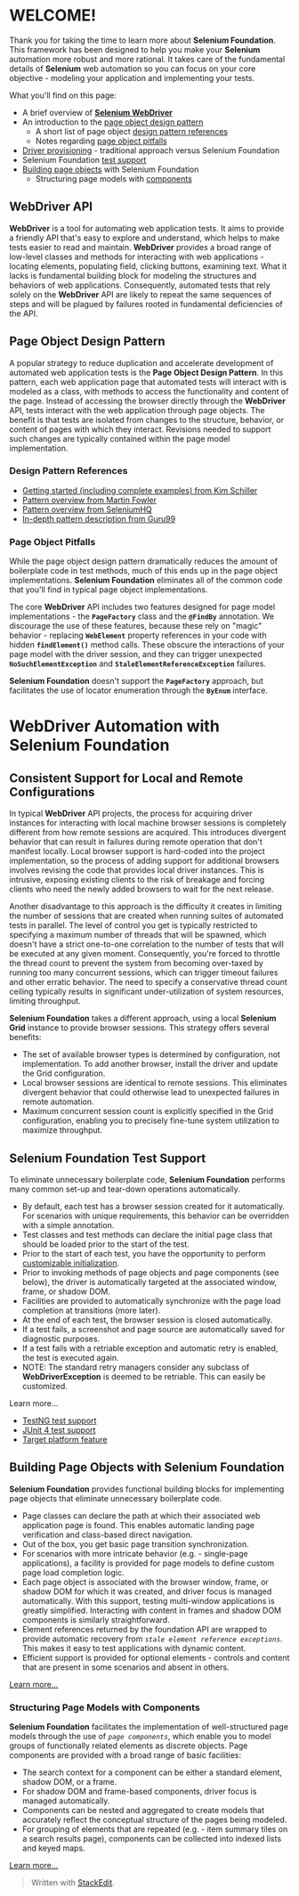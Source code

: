 # WELCOME!

Thank you for taking the time to learn more about **Selenium Foundation**. This framework has been designed to help you make your **Selenium** automation more robust and more rational. It takes care of the fundamental details of **Selenium** web automation so you can focus on your core objective - modeling your application and implementing your tests.

What you'll find on this page:

* A brief overview of [**Selenium WebDriver**](#webdriver-api)
* An introduction to the [page object design pattern](#page-object-design-pattern)
  * A short list of page object [design pattern references](#design-pattern-references)
  * Notes regarding [page object pitfalls](#page-object-pitfalls)
* [Driver provisioning](#consistent-support-for-local-and-remote-configurations) - traditional approach versus Selenium Foundation
* Selenium Foundation [test support](#selenium-foundation-test-support)
* [Building page objects](#building-page-objects-with-selenium-foundation) with Selenium Foundation
  * Structuring page models with [components](#structuring-page-models-with-components)

## WebDriver API

**WebDriver** is a tool for automating web application tests. It aims to provide a friendly API that's easy to explore and understand, which helps to make tests easier to read and maintain. **WebDriver** provides a broad range of low-level classes and methods for interacting with web applications - locating elements, populating field, clicking buttons, examining text. What it lacks is fundamental building block for modeling the structures and behaviors of web applications. Consequently, automated tests that rely solely on the **WebDriver** API are likely to repeat the same sequences of steps and will be plagued by failures rooted in fundamental deficiencies of the API.

## Page Object Design Pattern

A popular strategy to reduce duplication and accelerate development of automated web application tests is the **Page Object Design Pattern**. In this pattern, each web application page that automated tests will interact with is modeled as a class, with methods to access the functionality and content of the page. Instead of accessing the browser directly through the **WebDriver** API, tests interact with the web application through page objects. The benefit is that tests are isolated from changes to the structure, behavior, or content of pages with which they interact. Revisions needed to support such changes are typically contained within the page model implementation.

### Design Pattern References

* [Getting started (including complete examples) from Kim Schiller](https://www.pluralsight.com/guides/getting-started-with-page-object-pattern-for-your-selenium-tests)
* [Pattern overview from Martin Fowler](https://martinfowler.com/bliki/PageObject.html)
* [Pattern overview from SeleniumHQ](https://github.com/SeleniumHQ/selenium/wiki/PageObjects)
* [In-depth pattern description from Guru99](https://www.guru99.com/page-object-model-pom-page-factory-in-selenium-ultimate-guide.html)

### Page Object Pitfalls

While the page object design pattern dramatically reduces the amount of boilerplate code in test methods, much of this ends up in the page object implementations. **Selenium Foundation** eliminates all of the common code that you'll find in typical page object implementations.

The core **WebDriver** API includes two features designed for page model implementations - the **`PageFactory`** class and the **`@FindBy`** annotation. We discourage the use of these features, because these rely on "magic" behavior - replacing **`WebElement`** property references in your code with hidden **`findElement()`** method calls. These obscure the interactions of your page model with the driver session, and they can trigger unexpected **`NoSuchElementException`** and **`StaleElementReferenceException`** failures.

**Selenium Foundation** doesn't support the **`PageFactory`** approach, but facilitates the use of locator enumeration through the **`ByEnum`** interface.

# WebDriver Automation with Selenium Foundation

## Consistent Support for Local and Remote Configurations

In typical **WebDriver** API projects, the process for acquiring driver instances for interacting with local machine browser sessions is completely different from how remote sessions are acquired. This introduces divergent behavior that can result in failures during remote operation that don't manifest locally. Local browser support is hard-coded into the project implementation, so the process of adding support for additional browsers involves revising the code that provides local driver instances. This is intrusive, exposing existing clients to the risk of breakage and forcing clients who need the newly added browsers to wait for the next release.

Another disadvantage to this approach is the difficulty it creates in limiting the number of sessions that are created when running suites of automated tests in parallel. The level of control you get is typically restricted to specifying a maximum number of threads that will be spawned, which doesn't have a strict one-to-one correlation to the number of tests that will be executed at any given moment. Consequently, you're forced to throttle the thread count to prevent the system from becoming over-taxed by running too many concurrent sessions, which can trigger timeout failures and other erratic behavior. The need to specify a conservative thread count ceiling typically results in significant under-utilization of system resources, limiting throughput.

**Selenium Foundation** takes a different approach, using a local **Selenium Grid** instance to provide browser sessions. This strategy offers several benefits:

*   The set of available browser types is determined by configuration, not implementation. To add another browser, install the driver and update the Grid configuration.
*   Local browser sessions are identical to remote sessions. This eliminates divergent behavior that could otherwise lead to unexpected failures in remote automation.
*   Maximum concurrent session count is explicitly specified in the Grid configuration, enabling you to precisely fine-tune system utilization to maximize throughput. 

## Selenium Foundation Test Support

To eliminate unnecessary boilerplate code, **Selenium Foundation** performs many common set-up and tear-down operations automatically.

*   By default, each test has a browser session created for it automatically. For scenarios with unique requirements, this behavior can be overridden with a simple annotation.
*   Test classes and test methods can declare the initial page class that should be loaded prior to the start of the test.
*   Prior to the start of each test, you have the opportunity to perform [customizable initialization](TargetPlatformFeature.md).
*   Prior to invoking methods of page objects and page components (see below), the driver is automatically targeted at the associated window, frame, or shadow DOM.
*   Facilities are provided to automatically synchronize with the page load completion at transitions (more later).
*   At the end of each test, the browser session is closed automatically.
*   If a test fails, a screenshot and page source are automatically saved for diagnostic purposes.
*   If a test fails with a retriable exception and automatic retry is enabled, the test is executed again.
  *   NOTE: The standard retry managers consider any subclass of **WebDriverException** is deemed to be retriable. This can easily be customized.

Learn more...
* [TestNG test support](TestNGSupport.md)
* [JUnit 4 test support](JUnit4Support.md)
* [Target platform feature](TargetPlatformFeature.md)

## Building Page Objects with Selenium Foundation

**Selenium Foundation** provides functional building blocks for implementing page objects that eliminate unnecessary boilerplate code.

*   Page classes can declare the path at which their associated web application page is found. This enables automatic landing page verification and class-based direct navigation.
*   Out of the box, you get basic page transition synchronization. 
*   For scenarios with more intricate behavior (e.g. - single-page applications), a facility is provided for page models to define custom page load completion logic.
*   Each page object is associated with the browser window, frame, or shadow DOM for which it was created, and driver focus is managed automatically. With this support, testing multi-window applications is greatly simplified. Interacting with content in frames and shadow DOM components is similarly straightforward.
*   Element references returned by the foundation API are wrapped to provide automatic recovery from _`stale element reference exceptions`_. This makes it easy to test applications with dynamic content.
*   Efficient support is provided for optional elements - controls and content that are present in some scenarios and absent in others.

[Learn more...](BuildingPageObjects.md)

### Structuring Page Models with Components

**Selenium Foundation** facilitates the implementation of well-structured page models through the use of _`page components`_, which enable you to model groups of functionally related elements as discrete objects. Page components are provided with a broad range of basic facilities:

*   The search context for a component can be either a standard element, shadow DOM, or a frame.
*   For shadow DOM and frame-based components, driver focus is managed automatically. 
*   Components can be nested and aggregated to create models that accurately reflect the conceptual structure of the pages being modeled.
*   For grouping of elements that are repeated (e.g. - item summary tiles on a search results page), components can be collected into indexed lists and keyed maps.

[Learn more...](PageComponents.md)

> Written with [StackEdit](https://stackedit.io/).
